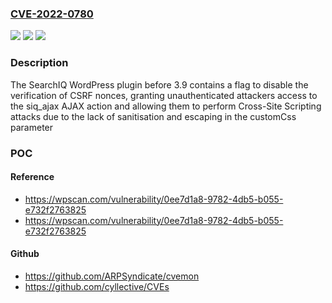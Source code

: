 ### [CVE-2022-0780](https://cve.mitre.org/cgi-bin/cvename.cgi?name=CVE-2022-0780)
![](https://img.shields.io/static/v1?label=Product&message=SearchIQ%20%E2%80%93%20The%20Search%20Solution&color=blue)
![](https://img.shields.io/static/v1?label=Version&message=3.9%3C%203.9%20&color=brighgreen)
![](https://img.shields.io/static/v1?label=Vulnerability&message=CWE-79%20Cross-site%20Scripting%20(XSS)&color=brighgreen)

### Description

The SearchIQ WordPress plugin before 3.9 contains a flag to disable the verification of CSRF nonces, granting unauthenticated attackers access to the siq_ajax AJAX action and allowing them to perform Cross-Site Scripting attacks due to the lack of sanitisation and escaping in the customCss parameter

### POC

#### Reference
- https://wpscan.com/vulnerability/0ee7d1a8-9782-4db5-b055-e732f2763825
- https://wpscan.com/vulnerability/0ee7d1a8-9782-4db5-b055-e732f2763825

#### Github
- https://github.com/ARPSyndicate/cvemon
- https://github.com/cyllective/CVEs

